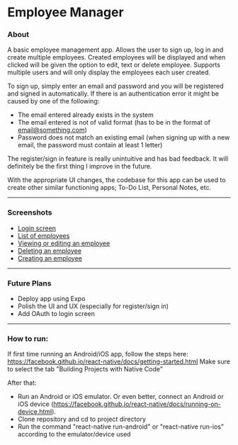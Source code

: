 # Employee Manager

### About 

A basic employee management app. Allows the user to sign up, log in and create multiple employees. Created employees will be displayed and when clicked will be given the option to edit, text or delete employee. Supports multiple users and will only display the employees each user created. 

To sign up, simply enter an email and password and you will be registered and signed in automatically. If there is an authentication error it might be caused by one of the following:

- The email entered already exists in the system
- The email entered is not of valid format (has to be in the format of email@something.com)
- Password does not match an existing email (when signing up with a new email, the password must contain at least 1 letter)

The register/sign in feature is really unintuitive and has bad feedback. It will definitely be the first thing I improve in the future.

With the appropriate UI changes, the codebase for this app can be used to create other similar functioning apps; To-Do List, Personal Notes, etc. 

---
### Screenshots

- [Login screen](https://user-images.githubusercontent.com/26525967/30839765-d49e68b6-a241-11e7-8e9b-21fa46f69b76.png)
- [List of employees](https://user-images.githubusercontent.com/26525967/30839771-d4b1f5d4-a241-11e7-8c1b-a0b1ff13e8f0.png)
- [Viewing or editing an employee](https://user-images.githubusercontent.com/26525967/30839766-d4acdb6c-a241-11e7-8ba6-9f833fc47434.png)
- [Deleting an employee](https://user-images.githubusercontent.com/26525967/30839767-d4ae003c-a241-11e7-92dc-d5b0a785cfa9.png)
- [Creating an employee](https://user-images.githubusercontent.com/26525967/30839768-d4ae0f50-a241-11e7-88c8-6d210478024c.png)

---
### Future Plans

- Deploy app using Expo
- Polish the UI and UX (especially for register/sign in)
- Add OAuth to login screen

---

### How to run:

If first time running an Android/iOS app, follow the steps here: https://facebook.github.io/react-native/docs/getting-started.html Make sure to select the tab "Building Projects with Native Code"

After that: 
- Run an Android or iOS emulator. Or even better, connect an Android or iOS device 
  (https://facebook.github.io/react-native/docs/running-on-device.html).
- Clone repository and cd to project directory
- Run the command "react-native run-android" or "react-native run-ios" according to the emulator/device used
